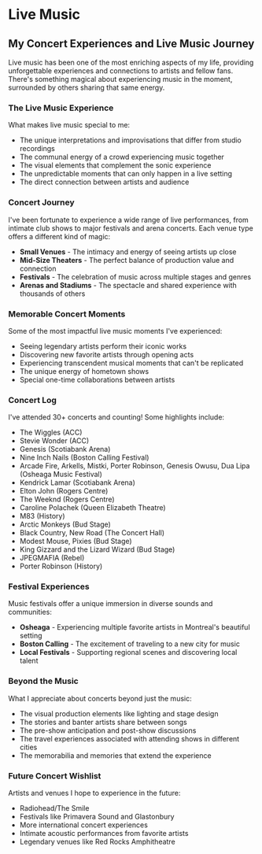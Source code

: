 # Live Music

## My Concert Experiences and Live Music Journey

Live music has been one of the most enriching aspects of my life, providing unforgettable experiences and connections to artists and fellow fans. There's something magical about experiencing music in the moment, surrounded by others sharing that same energy.

### The Live Music Experience

What makes live music special to me:

- The unique interpretations and improvisations that differ from studio recordings
- The communal energy of a crowd experiencing music together
- The visual elements that complement the sonic experience
- The unpredictable moments that can only happen in a live setting
- The direct connection between artists and audience

### Concert Journey

I've been fortunate to experience a wide range of live performances, from intimate club shows to major festivals and arena concerts. Each venue type offers a different kind of magic:

- **Small Venues** - The intimacy and energy of seeing artists up close
- **Mid-Size Theaters** - The perfect balance of production value and connection
- **Festivals** - The celebration of music across multiple stages and genres
- **Arenas and Stadiums** - The spectacle and shared experience with thousands of others

### Memorable Concert Moments

Some of the most impactful live music moments I've experienced:

- Seeing legendary artists perform their iconic works
- Discovering new favorite artists through opening acts
- Experiencing transcendent musical moments that can't be replicated
- The unique energy of hometown shows
- Special one-time collaborations between artists

### Concert Log

I've attended 30+ concerts and counting! Some highlights include:

- The Wiggles (ACC)
- Stevie Wonder (ACC)
- Genesis (Scotiabank Arena)
- Nine Inch Nails (Boston Calling Festival)
- Arcade Fire, Arkells, Mistki, Porter Robinson, Genesis Owusu, Dua Lipa (Osheaga Music Festival)
- Kendrick Lamar (Scotiabank Arena)
- Elton John (Rogers Centre)
- The Weeknd (Rogers Centre)
- Caroline Polachek (Queen Elizabeth Theatre)
- M83 (History)
- Arctic Monkeys (Bud Stage)
- Black Country, New Road (The Concert Hall)
- Modest Mouse, Pixies (Bud Stage)
- King Gizzard and the Lizard Wizard (Bud Stage)
- JPEGMAFIA (Rebel)
- Porter Robinson (History)

### Festival Experiences

Music festivals offer a unique immersion in diverse sounds and communities:

- **Osheaga** - Experiencing multiple favorite artists in Montreal's beautiful setting
- **Boston Calling** - The excitement of traveling to a new city for music
- **Local Festivals** - Supporting regional scenes and discovering local talent

### Beyond the Music

What I appreciate about concerts beyond just the music:

- The visual production elements like lighting and stage design
- The stories and banter artists share between songs
- The pre-show anticipation and post-show discussions
- The travel experiences associated with attending shows in different cities
- The memorabilia and memories that extend the experience

### Future Concert Wishlist

Artists and venues I hope to experience in the future:

- Radiohead/The Smile
- Festivals like Primavera Sound and Glastonbury
- More international concert experiences
- Intimate acoustic performances from favorite artists
- Legendary venues like Red Rocks Amphitheatre 